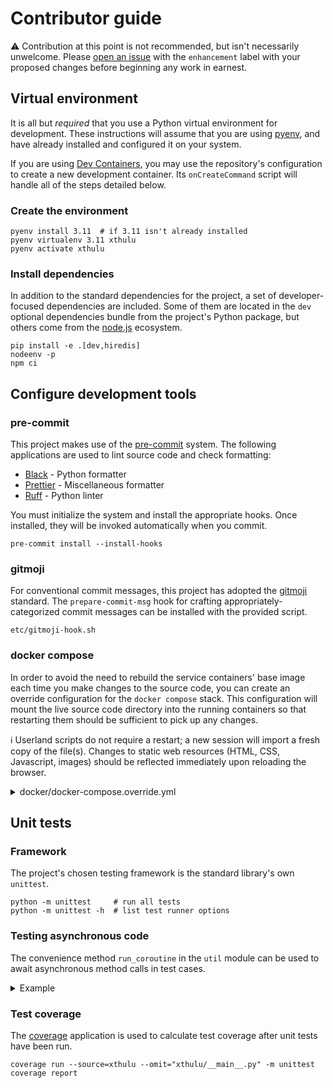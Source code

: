 # Contributor guide

⚠️ Contribution at this point is not recommended, but isn't necessarily
unwelcome. Please [open an issue][] with the `enhancement` label with your
proposed changes before beginning any work in earnest.

## Virtual environment

It is all but _required_ that you use a Python virtual environment for
development. These instructions will assume that you are using [pyenv][], and
have already installed and configured it on your system.

If you are using [Dev Containers][], you may use the repository's configuration
to create a new development container. Its `onCreateCommand` script will handle
all of the steps detailed below.

### Create the environment

```shell
pyenv install 3.11  # if 3.11 isn't already installed
pyenv virtualenv 3.11 xthulu
pyenv activate xthulu
```

### Install dependencies

In addition to the standard dependencies for the project, a set of
developer-focused dependencies are included. Some of them are located in the
`dev` optional dependencies bundle from the project's Python package, but others
come from the [node.js][] ecosystem.

```shell
pip install -e .[dev,hiredis]
nodeenv -p
npm ci
```

## Configure development tools

### pre-commit

This project makes use of the [pre-commit][] system. The following applications
are used to lint source code and check formatting:

- [Black][] - Python formatter
- [Prettier][] - Miscellaneous formatter
- [Ruff][] - Python linter

You must initialize the system and install the appropriate hooks. Once
installed, they will be invoked automatically when you commit.

```shell
pre-commit install --install-hooks
```

### gitmoji

For conventional commit messages, this project has adopted the [gitmoji][]
standard. The `prepare-commit-msg` hook for crafting appropriately-categorized
commit messages can be installed with the provided script.

```shell
etc/gitmoji-hook.sh
```

### docker compose

In order to avoid the need to rebuild the service containers' base image each
time you make changes to the source code, you can create an override
configuration for the `docker compose` stack. This configuration will mount the
live source code directory into the running containers so that restarting them
should be sufficient to pick up any changes.

ℹ️ Userland scripts do not require a restart; a new session will import a fresh
copy of the file(s). Changes to static web resources (HTML, CSS, Javascript,
images) should be reflected immediately upon reloading the browser.

<details>
<summary>docker/docker-compose.override.yml</summary>

```yaml
version: "3"

x-live-source: &live-source
  volumes:
    - ../xthulu:/app/xthulu:ro

services:
  cli: *live-source
  user: *live-source
  ssh: *live-source
  web: *live-source

  web-static:
    volumes:
      - ../xthulu/web/static:/usr/share/nginx/html:ro
```

</details>

## Unit tests

### Framework

The project's chosen testing framework is the standard library's own `unittest`.

```shell
python -m unittest     # run all tests
python -m unittest -h  # list test runner options
```

### Testing asynchronous code

The convenience method `run_coroutine` in the `util` module can be used to await
asynchronous method calls in test cases.

<details>
<summary>Example</summary>

```python
"""Example tests"""

# stdlib
from unittest import TestCase
from unittest.mock import AsyncMock, patch

# local
from xthulu.some_package import some_asynchronous_method
from xthulu.util import run_coroutine


class TestExample(TestCase):

    """Example test case"""

    @patch("xthulu.some_package.a_different_asynchronous_method")
    def test_something_asynchronous(self, mock_method: AsyncMock):
        """Asynchronous method A should await asynchronous method B."""

        result = run_coroutine(some_asynchronous_method())

        assert result == "expected result"
        mock_method.assert_awaited_once()
```

</details>

### Test coverage

The [coverage][] application is used to calculate test coverage after unit tests
have been run.

```shell
coverage run --source=xthulu --omit="xthulu/__main__.py" -m unittest
coverage report
```

[black]: https://black.readthedocs.io/en/stable/index.html
[coverage]: https://coverage.readthedocs.io/en/latest/
[dev containers]: https://containers.dev/
[gitmoji]: https://gitmoji.dev
[node.js]: https://nodejs.org
[open an issue]: https://github.com/haliphax/xthulu/issues/new?labels=enhancement&title=Proposal:%20
[pre-commit]: https://pre-commit.com/
[prettier]: https://prettier.io/
[pyenv]: https://github.com/pyenv/pyenv
[ruff]: https://beta.ruff.rs/docs/
